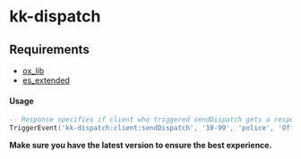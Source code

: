 # kk-dispatch

## Requirements
- [ox_lib](https://github.com/overextended/ox_lib)
- [es_extended](https://github.com/esx-framework/esx-legacy/tree/main/%5Besx%5D/es_extended)

#### Usage

```lua
-- Response specifies if client who triggered sendDispatch gets a response if somebody is responding to he's call.
TriggerEvent('kk-dispatch:client:sendDispatch', '10-99', 'police', 'Officer down', response)

```

**Make sure you have the latest version to ensure the best experience.**